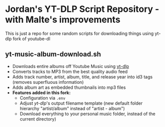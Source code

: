 # Jordan's YT-DLP Script Repository - with Malte's improvements

This is just a repo for some random scripts for downloading things using yt-dlp fork of youtube-dl

## yt-music-album-download.sh

- Downloads entire albums off Youtube Music using [yt-dlp](https://github.com/yt-dlp/yt-dlp)
- Converts tracks to MP3 from the best quality audio feed
- Adds track number, artist, album, title, and release year into id3 tags (removes superfluous information)
- Adds album art as embedded thumbnails into mp3 files
- **Features added in this fork:**
  - Configuration via `.env`
  - Adjust *yt-dlp*'s output filename template (new default folder hierarchy "artist/album" instead of "artist - album")
  - Download everything to your personal music folder, instead of the current directory)

